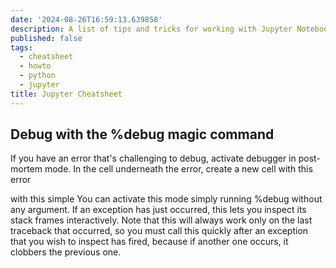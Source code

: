 ```yaml
---
date: '2024-08-26T16:59:13.639858'
description: A list of tips and tricks for working with Jupyter Notebooks.
published: false
tags:
  - cheatsheet
  - howto
  - python
  - jupyter
title: Jupyter Cheatsheet
---
```


## Debug with the %debug magic command

If you have an error that's challenging to debug, activate debugger in post-mortem mode. In the cell underneath the error, create a new cell with this error

 with this simple  You can activate this mode simply running %debug without any argument. If an exception has just occurred, this lets you inspect its stack frames interactively. Note that this will always work only on the last traceback that occurred, so you must call this quickly after an exception that you wish to inspect has fired, because if another one occurs, it clobbers the previous one.